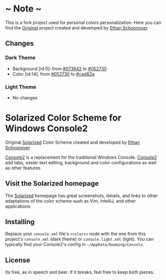 # ~ Note ~
This is a fork project used for personal colors personalization. 
Here you can find the [Original] project created and developed by [Ethan Schoonover][Solarized].

## Changes

### Dark Theme
- Background [id:0]: from [#073642] to [#052730]
- Color [id:14]: from [#052730] to [#cad62a]

### Light Theme
- No changes

# Solarized Color Scheme for Windows Console2

Original [Solarized] Color Scheme created and developed by [Ethan Schoonover][Solarized]

[Console2] is a replacement for the traditional Windows Console. [Console2] add tabs, easier text editing, background and color configurations as well as other features.

## Visit the Solarized homepage

The [Solarized] homepage has great screenshots, details, and links to other adaptations of the color scheme sush as Vim, IntelliJ, and other applications.

## Installing

Replace your `console.xml` file's `<colors>` node with the one from this project's `console.xml` (dark theme) or `console.light.xml` (light). You can typically find your Console2's config in `~/AppData/Roaming/Console`.

## License

Its free, as in speech and beer. If it breaks, feel free to keep both pieces.

[Solarized]:         http://ethanschoonover.com/solarized        "Solarized Homepage: Precision colors for machines and people"
[Console2]:          http://sourceforge.net/projects/console     "Console2 Project Homeage"
[Original]:          https://github.com/stevenharman/console2-solarized "Console2-Solarized"
[#073642]:           http://www.color-hex.com/color/073642
[#052730]:           http://www.color-hex.com/color/052730
[#cad62a]:           http://www.color-hex.com/color/cad62a
